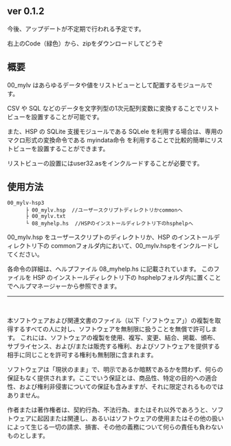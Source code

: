 ## ver 0.1.2
今後、アップデートが不定期で行われる予定です。


右上のCode（緑色）から、zipをダウンロードしてどうぞ

## 概要

00_mylv はあらゆるデータや値をリストビューとして配置するモジュールです。

CSV や SQL などのデータを文字列型の1次元配列変数に変換することでリストビューを設置することが可能です。

また、HSP の SQLite 支援モジュールである SQLele を利用する場合は、専用のマクロ形式の変換命令である myindata命令 を利用することで比較的簡単にリストビューを設置することができます。

リストビューの設置にはuser32.asをインクルードすることが必要です。


## 使用方法

~~~
00_mylv-hsp3
      ├ 00_mylv.hsp  //ユーザースクリプトディレクトリかcommonへ
      ├ 00_mylv.txt
      └ 08_myhelp.hs  //HSPのインストールディレクトリ下のhsphelpへ
~~~

00_mylv.hsp をユーザースクリプトのディレクトリか、HSP のインストールディレクトリ下の commonフォルダ内において、00_mylv.hspをインクルードしてください。

各命令の詳細は、ヘルプファイル 08_myhelp.hs に記載されています。
このファイルを HSP のインストールディレクトリ下の hsphelpフォルダ内に置くことでヘルプマネージャーから参照できます。

---
<br />

本ソフトウェアおよび関連文書のファイル（以下「ソフトウェア」）の複製を取得するすべての人に対し、ソフトウェアを無制限に扱うことを無償で許可します。
これには、ソフトウェアの複製を使用、複写、変更、結合、掲載、頒布、サブライセンス、および/または販売する権利、およびソフトウェアを提供する相手に同じことを許可する権利も無制限に含まれます。

ソフトウェアは「現状のまま」で、明示であるか暗黙であるかを問わず、何らの保証もなく提供されます。ここでいう保証とは、商品性、特定の目的への適合性、および権利非侵害についての保証も含みますが、それに限定されるものではありません。

作者または著作権者は、契約行為、不法行為、またはそれ以外であろうと、ソフトウェアに起因または関連し、あるいはソフトウェアの使用またはその他の扱いによって生じる一切の請求、損害、その他の義務について何らの責任も負わないものとします。